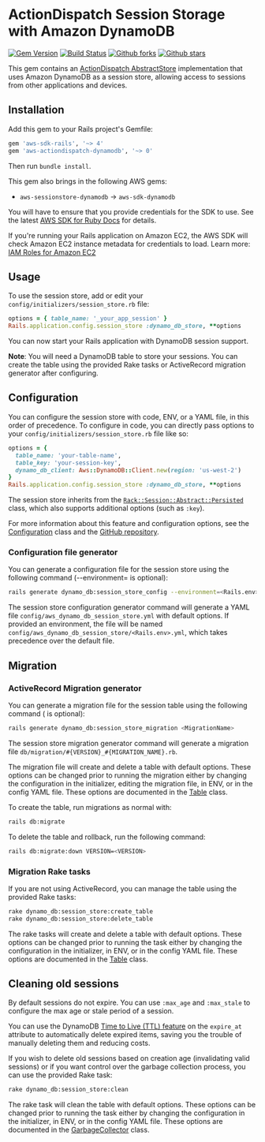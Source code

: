 # ActionDispatch Session Storage with Amazon DynamoDB

[![Gem Version](https://badge.fury.io/rb/aws-actiondispatch-dynamodb-ruby.svg)](https://badge.fury.io/rb/aws-actiondispatch-dynamodb-ruby)
[![Build Status](https://github.com/aws/aws-actiondispatch-dynamodb-ruby/workflows/CI/badge.svg)](https://github.com/aws/aws-actiondispatch-dynamodb-ruby/actions)
[![Github forks](https://img.shields.io/github/forks/aws/aws-actiondispatch-dynamodb-ruby.svg)](https://github.com/aws/aws-actiondispatch-dynamodb-ruby/network)
[![Github stars](https://img.shields.io/github/stars/aws/aws-actiondispatch-dynamodb-ruby.svg)](https://github.com/aws/aws-actiondispatch-dynamodb-ruby/stargazers)

This gem contains an
[ActionDispatch AbstractStore](https://api.rubyonrails.org/classes/ActionDispatch/Session/AbstractStore.html)
implementation that uses Amazon DynamoDB as a session store, allowing access
to sessions from other applications and devices.

## Installation

Add this gem to your Rails project's Gemfile:

```ruby
gem 'aws-sdk-rails', '~> 4'
gem 'aws-actiondispatch-dynamodb', '~> 0'
```

Then run `bundle install`.

This gem also brings in the following AWS gems:

* `aws-sessionstore-dynamodb` -> `aws-sdk-dynamodb`

You will have to ensure that you provide credentials for the SDK to use. See the
latest [AWS SDK for Ruby Docs](https://docs.aws.amazon.com/sdk-for-ruby/v3/api/index.html#Configuration)
for details.

If you're running your Rails application on Amazon EC2, the AWS SDK will
check Amazon EC2 instance metadata for credentials to load. Learn more:
[IAM Roles for Amazon EC2](http://docs.aws.amazon.com/AWSEC2/latest/UserGuide/iam-roles-for-amazon-ec2.html)

## Usage

To use the session store, add or edit your
`config/initializers/session_store.rb` file:

```ruby
options = { table_name: '_your_app_session' }
Rails.application.config.session_store :dynamo_db_store, **options
```

You can now start your Rails application with DynamoDB session support.

**Note**: You will need a DynamoDB table to store your sessions. You can create
the table using the provided Rake tasks or ActiveRecord migration generator
after configuring.

## Configuration

You can configure the session store with code, ENV, or a YAML file, in this
order of precedence. To configure in code, you can directly pass options to your
`config/initializers/session_store.rb` file like so:

```ruby
options = {
  table_name: 'your-table-name',
  table_key: 'your-session-key',
  dynamo_db_client: Aws::DynamoDB::Client.new(region: 'us-west-2')
} 
Rails.application.config.session_store :dynamo_db_store, **options
```

The session store inherits from the
[`Rack::Session::Abstract::Persisted`](https://rubydoc.info/github/rack/rack-session/main/Rack/Session/Abstract/Persisted)
class, which also supports additional options (such as `:key`).

For more information about this feature and configuration options, see the
[Configuration](https://docs.aws.amazon.com/sdk-for-ruby/aws-sessionstore-dynamodb/api/Aws/SessionStore/DynamoDB/Configuration.html)
class and the
[GitHub repository](https://github.com/aws/aws-sessionstore-dynamodb-ruby).

### Configuration file generator

You can generate a configuration file for the session store using the following
command (--environment=<environment> is optional):

```bash
rails generate dynamo_db:session_store_config --environment=<Rails.env>
```

The session store configuration generator command will generate a YAML file
`config/aws_dynamo_db_session_store.yml` with default options. If provided an
environment, the file will be named
`config/aws_dynamo_db_session_store/<Rails.env>.yml`, which takes precedence
over the default file.

## Migration

### ActiveRecord Migration generator

You can generate a migration file for the session table using the following
command (<MigrationName> is optional):

```bash
rails generate dynamo_db:session_store_migration <MigrationName>
```

The session store migration generator command will generate a
migration file  `db/migration/#{VERSION}_#{MIGRATION_NAME}.rb`.

The migration file will create and delete a table with default options. These
options can be changed prior to running the migration either by changing the
configuration in the initializer, editing the migration file, in ENV, or in the
config YAML file. These options are documented in the
[Table](https://docs.aws.amazon.com/sdk-for-ruby/aws-sessionstore-dynamodb/api/Aws/SessionStore/DynamoDB/Table.html)
class.

To create the table, run migrations as normal with:

```bash
rails db:migrate
```

To delete the table and rollback, run the following command:

```bash
rails db:migrate:down VERSION=<VERSION>
```

### Migration Rake tasks

If you are not using ActiveRecord, you can manage the table using the provided
Rake tasks:

```bash
rake dynamo_db:session_store:create_table
rake dynamo_db:session_store:delete_table
```

The rake tasks will create and delete a table with default options. These
options can be changed prior to running the task either by changing the
configuration in the initializer, in ENV, or in the config YAML file. These
options are documented in the
[Table](https://docs.aws.amazon.com/sdk-for-ruby/aws-sessionstore-dynamodb/api/Aws/SessionStore/DynamoDB/Table.html)
class.

## Cleaning old sessions

By default sessions do not expire. You can use `:max_age` and `:max_stale` to
configure the max age or stale period of a session.

You can use the DynamoDB
[Time to Live (TTL) feature](https://docs.aws.amazon.com/amazondynamodb/latest/developerguide/TTL.html)
on the `expire_at` attribute to automatically delete expired items, saving you
the trouble of manually deleting them and reducing costs.

If you wish to delete old sessions based on creation age (invalidating valid
sessions) or if you want control over the garbage collection process, you can
use the provided Rake task:

```bash
rake dynamo_db:session_store:clean
```

The rake task will clean the table with default options. These options can be
changed prior to running the task either by changing the configuration in the
initializer, in ENV, or in the config YAML file. These options are documented in
the
[GarbageCollector](https://docs.aws.amazon.com/sdk-for-ruby/aws-sessionstore-dynamodb/api/Aws/SessionStore/DynamoDB/GarbageCollector.html)
class.